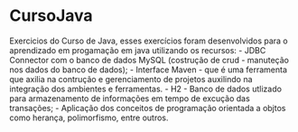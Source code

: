 # CursoJava
Exercicios do Curso de Java, esses exercícios foram desenvolvidos para o aprendizado em progamação em java utilizando os recursos:
    - JDBC Connector com o banco de dados MySQL (costrução de crud - manuteção nos dados do banco de dados);
    - Interface Maven - que é uma ferramenta que axilia na contrução e gerenciamento de projetos auxilindo na integração dos ambientes e ferramentas.
    - H2 - Banco de dados utlizado para armazenamento de informações em tempo de excução das transações;
    - Aplicação dos conceitos de programação orientada a objtos como herança, polimorfismo, entre outros. 
